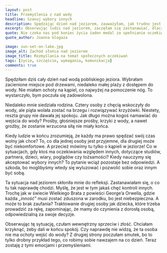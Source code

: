 ```yaml
---
layout: post
title: Przemyślenia z nad wody
headline: Szanuj wybory innych
description: Spędzając dzień nad jeziorem, zauważyłam, jak trudno jest ludziom akceptować różne sposoby na wypoczynek. Ta sytuacja skłoniła mnie do refleksji nad narzucanymi oczekiwaniami.
excerpt: Obserwując ludzi nad jeziorem, zaczęłam się zastanawiać, dlaczego tak często próbujemy narzucać innym swoje sposoby na spędzanie czasu.
quote: Nie czeka nas pod koniec życia żaden medal za spełnianie oczekiwań innych.
quote_author: Joanna Glogaza

image: sun-set-on-lake.jpg
image_alt: Zachód słońca nad jeziorem
image_title: Rozmyślania na temat społecznych oczekiwań
tags: [życie, szczęście, wymagania, komunikacja]
comments: true
---
```


Spędziłam dziś cały dzień nad wodą pobliskiego jeziora. Wybrałam zacienione miejsce pod drzewami, niedaleko małej plaży z dostępem do wody. Nie miałam ochoty na kąpiel, co najwyżej na pomoczenie nóg. To wystarczyło, bym poczuła się zadowolona.

Niedaleko mnie siedziała rodzina. Cztery osoby z chęcią wskoczyły do wody, ale piąta wolała zostać na brzegu i rozwiązywać krzyżówki. Niestety, reszta grupy nie dawała jej spokoju. Jak długo można kogoś namawiać do wejścia do wody? Prośby, głośniejsze prośby, krzyki z wody, a nawet groźby, że zostanie wrzucona siłą nie miały końca.

<!--break-->

Kiedy ludzie w końcu zrozumieją, że każdy ma prawo spędzać swój czas wolny jak chce? To, co dla jednej osoby jest przyjemne, dla drugiej może być niekomfortowe. A przecież mówimy tu tylko o kąpieli w jeziorze! Co w sytuacjach, gdy ktoś ma oczekiwania względem innych, dotyczące studiów, partnera, dzieci, wiary, poglądów czy tożsamości? Kiedy nauczymy się akceptować wybory innych? To pytanie wciąż pozostaje bez odpowiedzi. A szkoda, bo moglibyśmy wtedy się wyluzować i pozwolić sobie oraz innym być sobą.

Ta sytuacja nad jeziorem skłoniła mnie do refleksji. Zastanawiałam się, o co tu tak naprawdę chodzi. Myślę, że jest w tym jakaś chęć kontroli innych. Trochę jak w świecie Wielkiego Brata z powieści George’a Orwella, gdzie każda _„inność”_ musi zostać zduszona w zarodku, bo jest niebezpieczna. A może to brak zaufania? Traktowanie drugiej osoby jak dziecka, które trzeba prowadzić za rękę, zapominając, że mamy do czynienia z dorosłą osobą, odpowiedzialną za swoje decyzje.

Obserwując tę sytuację, czułam wewnętrzny sprzeciw i złość. Chciałam krzyknąć, żeby dali w końcu spokój. Czy naprawdę nie widzą, że ta osoba nie ma ochoty wejść do wody? Z drugiej strony poczułam smutek, bo to tylko drobny przykład tego, co robimy sobie nawzajem na co dzień. Teraz zostaję z tymi emocjami i przemyśleniami.
